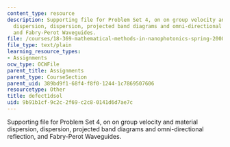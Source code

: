 ```yaml
---
content_type: resource
description: Supporting file for Problem Set 4, on on group velocity and material
  dispersion, dispersion, projected band diagrams and omni-directional reflection,
  and Fabry-Perot Waveguides.
file: /courses/18-369-mathematical-methods-in-nanophotonics-spring-2008/9b91b1cf9c2c2f69c2c80141d6d7ae7c_defect1dsol.ctl
file_type: text/plain
learning_resource_types:
- Assignments
ocw_type: OCWFile
parent_title: Assignments
parent_type: CourseSection
parent_uid: 389bd9f1-68f4-f8f0-1244-1c7869507606
resourcetype: Other
title: defect1dsol
uid: 9b91b1cf-9c2c-2f69-c2c8-0141d6d7ae7c
---
```

Supporting file for Problem Set 4, on on group velocity and material dispersion, dispersion, projected band diagrams and omni-directional reflection, and Fabry-Perot Waveguides.

